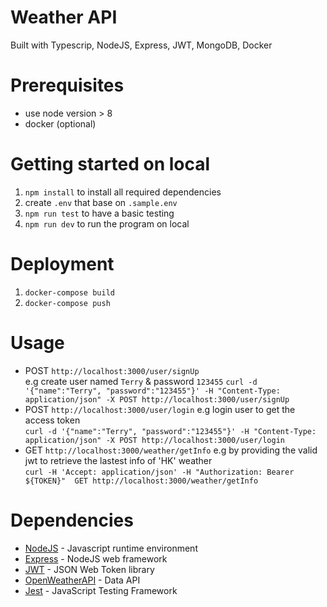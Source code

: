 # Weather API
Built with Typescrip, NodeJS, Express, JWT, MongoDB, Docker

# Prerequisites
- use node version > 8 
- docker (optional)

# Getting started on local
1. `npm install` to install all required dependencies
2. create `.env` that base on `.sample.env`
3. `npm run test` to have a basic testing
4. `npm run dev` to run the program on local

# Deployment
1. `docker-compose build`
2. `docker-compose push`

# Usage
- POST `http://localhost:3000/user/signUp`  
e.g create user named `Terry` & password `123455`
`curl -d '{"name":"Terry", "password":"123455"}' -H "Content-Type: application/json" -X POST http://localhost:3000/user/signUp`
- POST `http://localhost:3000/user/login` 
e.g login user to get the access token  
`curl -d '{"name":"Terry", "password":"123455"}' -H "Content-Type: application/json" -X POST http://localhost:3000/user/login`
- GET `http://localhost:3000/weather/getInfo` 
e.g by providing the valid jwt to retrieve the lastest info of 'HK' weather  
`curl -H 'Accept: application/json' -H "Authorization: Bearer ${TOKEN}"  GET http://localhost:3000/weather/getInfo`

# Dependencies
- [NodeJS](https://nodejs.org/) - Javascript runtime environment
- [Express](https://expressjs.com/) - NodeJS web framework
- [JWT](https://jwt.io/) - JSON Web Token library
- [OpenWeatherAPI](https://openweathermap.org/) - Data API
- [Jest](https://jestjs.io/) - JavaScript Testing Framework
